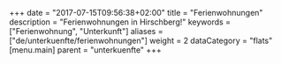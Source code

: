 +++
date = "2017-07-15T09:56:38+02:00"
title = "Ferienwohnungen"
description = "Ferienwohnungen in Hirschberg!"
keywords = ["Ferienwohnung", "Unterkunft"]
aliases = ["de/unterkuenfte/ferienwohnungen"]
weight = 2
dataCategory = "flats"
[menu.main]
    parent = "unterkuenfte"
+++
